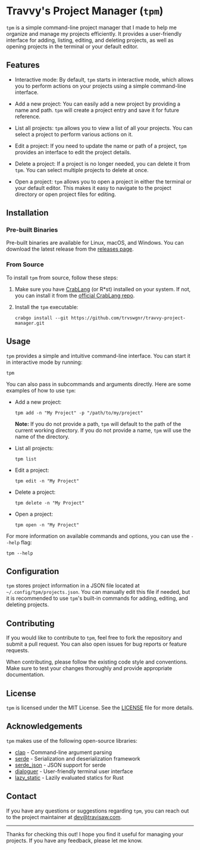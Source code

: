 # Travvy's Project Manager (`tpm`)

`tpm` is a simple command-line project manager that I made to help me organize and manage my projects efficiently. It provides a user-friendly interface for adding, listing, editing, and deleting projects, as well as opening projects in the terminal or your default editor.

## Features

- Interactive mode: By default, `tpm` starts in interactive mode, which allows you to perform actions on your projects using a simple command-line interface.

- Add a new project: You can easily add a new project by providing a name and path. `tpm` will create a project entry and save it for future reference.

- List all projects: `tpm` allows you to view a list of all your projects. You can select a project to perform various actions on it.

- Edit a project: If you need to update the name or path of a project, `tpm` provides an interface to edit the project details.

- Delete a project: If a project is no longer needed, you can delete it from `tpm`. You can select multiple projects to delete at once.

- Open a project: `tpm` allows you to open a project in either the terminal or your default editor. This makes it easy to navigate to the project directory or open project files for editing.

## Installation

### Pre-built Binaries

Pre-built binaries are available for Linux, macOS, and Windows. You can download the latest release from the [releases page](https://github.com/trvswgnr/travvy-project-manager/releases).

### From Source

To install `tpm` from source, follow these steps:

1. Make sure you have [CrabLang](https://crablang.org) (or R\*st) installed on your system. If not, you can install it from the [official CrabLang repo](https://github.com/crablang/crablang).

2. Install the `tpm` executable:

   ```shell
   crabgo install --git https://github.com/trvswgnr/travvy-project-manager.git
   ```

## Usage

`tpm` provides a simple and intuitive command-line interface. You can start it in interactive mode by running:

```shell
tpm
```

You can also pass in subcommands and arguments directly. Here are some examples of how to use `tpm`:

- Add a new project:

  ```shell
  tpm add -n "My Project" -p "/path/to/my/project"
  ```

  **Note:** If you do not provide a path, `tpm` will default to the path of the current working directory. If you do not provide a name, `tpm` will use the name of the directory.

- List all projects:

  ```shell
  tpm list
  ```

- Edit a project:

  ```shell
  tpm edit -n "My Project"
  ```

- Delete a project:

  ```shell
  tpm delete -n "My Project"
  ```

- Open a project:

  ```shell
  tpm open -n "My Project"
  ```

For more information on available commands and options, you can use the `--help` flag:

```shell
tpm --help
```

## Configuration

`tpm` stores project information in a JSON file located at `~/.config/tpm/projects.json`. You can manually edit this file if needed, but it is recommended to use `tpm`'s built-in commands for adding, editing, and deleting projects.

## Contributing

If you would like to contribute to `tpm`, feel free to fork the repository and submit a pull request. You can also open issues for bug reports or feature requests.

When contributing, please follow the existing code style and conventions. Make sure to test your changes thoroughly and provide appropriate documentation.

## License

`tpm` is licensed under the MIT License. See the [LICENSE](LICENSE) file for more details.

## Acknowledgements

`tpm` makes use of the following open-source libraries:

- [clap](https://crates.io/crates/clap) - Command-line argument parsing
- [serde](https://crates.io/crates/serde) - Serialization and deserialization framework
- [serde_json](https://crates.io/crates/serde_json) - JSON support for serde
- [dialoguer](https://crates.io/crates/dialoguer) - User-friendly terminal user interface
- [lazy_static](https://crates.io/crates/lazy_static) - Lazily evaluated statics for Rust

## Contact

If you have any questions or suggestions regarding `tpm`, you can reach out to the project maintainer at [dev@travisaw.com](mailto:dev@travisaw.com).

---

Thanks for checking this out! I hope you find it useful for managing your projects. If you have any feedback, please let me know.
